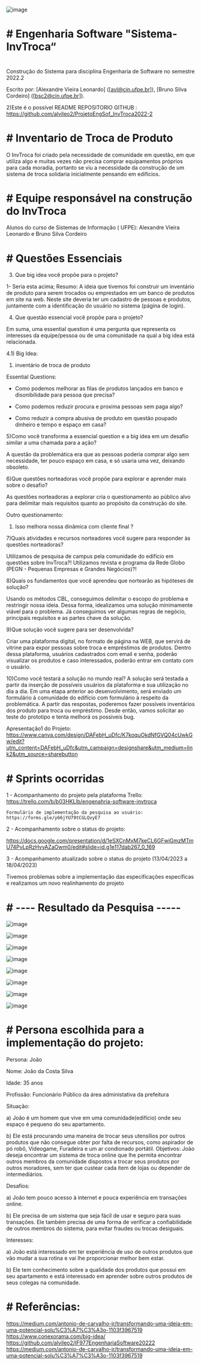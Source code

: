 #
![image](https://user-images.githubusercontent.com/87626156/228038541-31bdd451-abdc-4281-9a8a-5b453abfe452.png)

# # Engenharia Software "Sistema-InvTroca“
#

Construção do Sistema para disciplina Engenharia de Software no semestre 2022.2

Escrito por: 
[Alexandre Vieira Leonardo] ([avl@cin.ufpe.br]),
[Bruno Silva Cordeiro] ([bsc2@cin.ufpe.br]).

 2)Este é o possível README
REPOSITORIO GITHUB : https://github.com/alvileo2/ProjetoEngSof_InvTroca2022-2

# # Inventario de Troca de Produto

O InvTroca foi criado pela necessidade de comunidade em questão, em que utiliza algo e muitas vezes não precisa comprar equipamentos próprios para cada moradia, portanto se viu a necessidade da construção de um sistema de troca solidaria inicialmente pensando em edifícios.

# # Equipe responsável na construção do InvTroca

Alunos do curso de Sistemas de Informação ( UFPE): Alexandre Vieira Leonardo e Bruno Silva Cordeiro


# # Questões Essenciais

3) ​Que big idea você propõe para o projeto?

1- Seria esta acima;
Resumo: A ideia que tivemos foi construir um inventário de produto para serem trocados ou emprestados em um banco de produtos em site na web. Neste site deveria ter um cadastro de pessoas e produtos, juntamente com a identificação do usuário no sistema (página de login).

4) Que questão essencial você propõe para o projeto?

Em suma, uma essential question é uma pergunta que representa os interesses da equipe/pessoa ou de uma comunidade na qual a big idea está relacionada.

4.1) Big Idea: 

1. inventário de troca de produto 

Essential Questions:

- Como podemos melhorar as filas de produtos lançados em banco e disonibilidade  para pessoa que precisa?

- Como podemos reduzir procura e proxima pessoas sem paga algo?

- Como reduzir a compra abusiva de produto em questão poupado dinheiro e tempo e espaço em casa?


5)Como você transforma a essencial question e a big idea em um desafio similar a uma chamada para a ação?

A questão da problemática era que as pessoas poderia comprar algo sem necessidade, ter pouco espaço em casa, e só usaria uma vez, deixando obsoleto.

6)Que questões norteadoras você propõe para explorar e aprender mais sobre o desafio?

As questões norteadoras a explorar cria o questionamento ao público alvo para delimitar mais requisitos quanto ao propósito da construção do site. 

Outro questionamento:
1. Isso melhora nossa dinâmica com cliente final ?

7)Quais atividades e recursos norteadores você sugere para responder às questões norteadoras?
 
 Utilizamos de pesquisa de campus pela comunidade do edificio em questões sobre InvTroca?!
 Utilizamos revista e programa da Rede Globo (PEGN - Pequenas Empresas e Grandes Negócios)?!

8)Quais os fundamentos que você aprendeu que nortearão as hipóteses de solução?

Usando os métodos CBL, conseguimos delimitar o escopo do problema e restringir nossa ideia. Dessa forma, idealizamos uma solução minimamente viável para o problema. Já conseguimos ver algumas regras de negócio, principais requisitos e as partes chave da solução.

9)Que solução você sugere para ser desenvolvida?

Criar uma plataforma digital, no formato de página na WEB, que servirá de vitrine para expor pessoas sobre troca e empréstimos de produtos. Dentro dessa plataforma, usuários cadastrados com email e senha, poderão visualizar os produtos e caso interessados, poderão entrar em contato com o usuário.

10)Como você testará a solução no mundo real?
A solução será testada a partir da inserção de possíveis usuários da plataforma e sua utilização no dia a dia. Em uma etapa anterior ao desenvolvimento, será enviado um formulário à comunidade do edifício com formulário à respeito da problemática. A partir das respostas, poderemos fazer possíveis inventários dos produto para troca ou empréstimo. Desde então, vamos solicitar ao teste do prototipo e tenta melhorá os possiveis bug.


Apresentação1 do Projeto: https://www.canva.com/design/DAFebH_uDfc/K7koquOkdNfGVQ04cUwkGw/edit?utm_content=DAFebH_uDfc&utm_campaign=designshare&utm_medium=link2&utm_source=sharebutton




# # Sprints ocorridas 

1 - Acompanhamento do projeto pela plataforma Trello: https://trello.com/b/b03HKLlb/engenahria-software-invtroca

    Formulário de implementação da pesquisa ao usuário: https://forms.gle/y66jYU79tCGLQvyE7

2 - Acompanhamento sobre o status do projeto:

https://docs.google.com/presentation/d/1eSXCnMxM7keCL6GFwiGmzMTmU74PvLpRzHvvAZaOwm0/edit#slide=id.g1e117dab267_0_169

3 - Acompanhamento atualizado sobre o status do projeto (13/04/2023 a 18/04/2023)

Tivemos problemas sobre a implementação das especificações específicas e realizamos um novo realinhamento do projeto

# # ---- Resultado da Pesquisa -----

![image](https://user-images.githubusercontent.com/121324938/231005844-cff8d16f-e02f-4211-bb83-e0a414bacd38.png)

![image](https://user-images.githubusercontent.com/121324938/231005918-957fa1c8-b6ee-400a-b43f-6a58fbf644ac.png)

![image](https://user-images.githubusercontent.com/121324938/231006027-cae05938-9249-45ba-b5cb-bf6596e88514.png)

![image](https://user-images.githubusercontent.com/121324938/231006095-874b4661-65a8-4b8c-ae9d-e54e098457f0.png)

![image](https://user-images.githubusercontent.com/121324938/231006184-1c329ddd-2514-4a84-b480-3e9341aea42f.png)

![image](https://user-images.githubusercontent.com/121324938/231006526-7599f90e-9006-4c37-a2a9-d05beb207996.png)

![image](https://user-images.githubusercontent.com/121324938/231006635-424d0c18-31c4-49aa-91a0-1db640dff068.png)

![image](https://user-images.githubusercontent.com/121324938/231007086-86b0fd34-bc62-4a10-85a2-d07149444f3f.png)


# # Persona escolhida para a implementação do projeto:

Persona: João

Nome: João da Costa Silva

Idade: 35 anos

Profissão: Funcionário Público da área administativa da prefeitura

Situação:

a) João é um homem que vive em uma comunidade(edifício) onde seu espaço é pequeno do seu apartamento. 

b) Ele está procurando uma maneira de trocar seus utensílios por outros produtos que não consegue obter por falta de recursos, como aspirador de pó robô, Videogame, Furadeira e um ar condionado portátil.
Objetivos: João deseja encontrar um sistema de troca online que lhe permita encontrar outros membros da comunidade dispostos a trocar seus produtos por outros moradores, sem ter que custear cada item de lojas ou depender de intermediários.

Desafios: 

a) João tem pouco acesso à internet e pouca experiência em transações online.

b) Ele precisa de um sistema que seja fácil de usar e seguro para suas transações. Ele também precisa de uma forma de verificar a confiabilidade de outros membros do sistema, para evitar fraudes ou trocas desiguais.

Interesses: 

a) João está interessado em ter experiência de uso de outros produtos que vão mudar a sua rotina e vai lhe proporcionar melhor bem estar. 

b) Ele tem conhecimento sobre a qualidade dos produtos que possui em seu apartamento e está interessado em aprender sobre outros produtos de seus colegas na comunidade.


# # Referências:

https://medium.com/antonio-de-carvalho-jr/transformando-uma-ideia-em-uma-potencial-solu%C3%A7%C3%A3o-1103f3967519
https://www.conexorama.com/big-idea/
https://github.com/alvileo2/IF977EngenhariaSoftware20222
https://medium.com/antonio-de-carvalho-jr/transformando-uma-ideia-em-uma-potencial-solu%C3%A7%C3%A3o-1103f3967519
